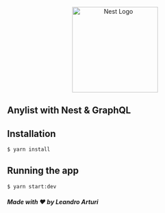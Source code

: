 <p align="center">
  <a href="http://nestjs.com/" target="blank"><img src="https://nestjs.com/img/logo-small.svg" width="200" alt="Nest Logo" /></a>
</p>

[circleci-image]: https://img.shields.io/circleci/build/github/nestjs/nest/master?token=abc123def456
[circleci-url]: https://circleci.com/gh/nestjs/nest

## Anylist with Nest & GraphQL

## Installation

```bash
$ yarn install
```

## Running the app

```bash
$ yarn start:dev
```

##### Made with ❤️ by Leandro Arturi